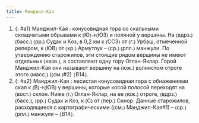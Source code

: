 ```yaml
---
title: Манджил-Кая
---
```


1. {: #a1} Манджил-Кая
: конусовидная гора со скальными складчатыми обрывами к ⦅Ю⦆→⦅ЮЗ⦆ и поляной у вершины. На ⦅вдрз.⦆ ⦅басс.⦆ ⦅рр.⦆ Судак и Коз, в 0,2 км к ⦅ССЗ⦆ от ⦅г.⦆ Урбаш, отмеченной репером, к ⦅ЮВ⦆ от ⦅хр.⦆ Армутлук – ⦅ср.⦆ ⦅рпл.⦆ манжули. По утверждению старожилов, эти стоящие рядом вершины не имеют отдельных ⦅назв.⦆, а составляют одну гору Оглан-Яклар. Горой Манджил-Кая они называют вершину на ⦅юж.⦆ волнистом отроге этого ⦅масс.⦆ (⦅см.⦆#2) ⦃В14⦄.
2. {: #a2} Манджил-Кая
: лесистая конусовидная гора с обнажениями скал к ⦅В⦆→⦅ЮВ⦆ у вершины, которые косой полосой переходят на ⦅вост.⦆ склон. Ниже ⦅г.⦆ Оглан-Яклар, на ее ⦅юж.⦆ отроге, ⦅вдрз.⦆ ⦅басс.⦆, ⦅рр.⦆ Судак и Коз, к ⦅С⦆ от ⦅пер.⦆ Синор. Данные старожилов, расходящиеся с картографическими (⦅см.⦆ Манджил-Кая#1) – ⦅ср.⦆ ⦅рпл.⦆ манжули – ⦃В14⦄.
